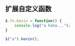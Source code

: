 ## 扩展自定义函数

```javascript
$.fn.kevin = function() {
	console.log("a haha...");
}

$("a").kevin();
```

